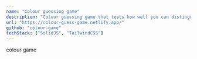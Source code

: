 ```yaml
---
name: "Colour guessing game"
description: "Colour guessing game that tests how well you can distinguish between colours."
url: "https://colour-guess-game.netlify.app/"
github: "colour-game"
techStack: ["SolidJS", "TailwindCSS"]
---
```


colour game
